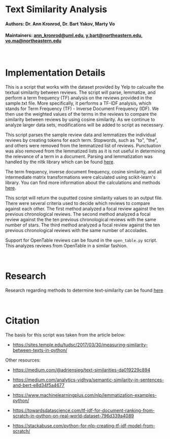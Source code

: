 # Text Similarity Analysis


#### Authors: Dr. Ann Kronrod, Dr. Bart Yakov, Marty Vo
#### Maintainers: ann_kronrod@uml.edu, y.bart@northeastern.edu, vo.ma@northeastern.edu


<br>

# Implementation Details 

This is a script that works with the dataset provided by Yelp to calcualte the textual similarity between reviews.
The script will parse, lemmatize, and perform a term frequency (TF) analysis on the reviews
provided in the sample.txt file. More specifically, it performs a TF-IDF analysis, which stands
for Term Frequency (TF) - Inverse Document Frequency (IDF). We then use the weighted values of
the terms in the reviews to compare the similarity between reviews by using cosine similarity. As we 
continue to analyze larger data sets, modifications will be added to script as necessary.

This script parses the sample review data and lemmatizes the individual reviews by creating tokens
for each term. Stopwords, such as "to", "the", and others were removed from the lemmatized list of
reviews. Punctuation was also removed from the lemmatized lists as it is not useful in determining
the relevance of a term in a document. Parsing and lemmatization was handled by the nltk library
which can be found [here](https://www.nltk.org/).

The term frequency, inverse document frequency, cosine similarity, and all intermediate matrix 
transformations were calculated using scikit-learn's library. You can find more information about the 
calculations and methods [here](https://scikit-learn.org/stable/modules/classes.html#module-sklearn.feature_extraction.text).

This script will return the ouputted cosine similarity values to an output file. There were several criteria used to decide
which reviews to compare against each other. The first method analyzed a focal review against the ten previous chronological reviews.
The second method analyzed a focal review against the the ten previous chronological reviews with the same number of stars.
The third method analyzed a focal review against the ten previous chronological reviews with the same number of accolades.

Support for OpenTable reviews can be found in the `open_table.py` script. This analyzes reviews from OpenTable in a similar fashion.


<br>

# Research

Research regarding methods to determine text-similarity can be found [here](https://github.com/martyv123/NLP-Yelp/blob/main/RESEARCH.MD)

<br>

# Citation

The basis for this script was taken from the article below:
* https://sites.temple.edu/tudsc/2017/03/30/measuring-similarity-between-texts-in-python/
  

Other resources:

* https://medium.com/@adriensieg/text-similarities-da019229c894

* https://medium.com/analytics-vidhya/semantic-similarity-in-sentences-and-bert-e8d34f5a4677

* https://www.machinelearningplus.com/nlp/lemmatization-examples-python/

* https://towardsdatascience.com/tf-idf-for-document-ranking-from-scratch-in-python-on-real-world-dataset-796d339a4089

* https://stackabuse.com/python-for-nlp-creating-tf-idf-model-from-scratch/

